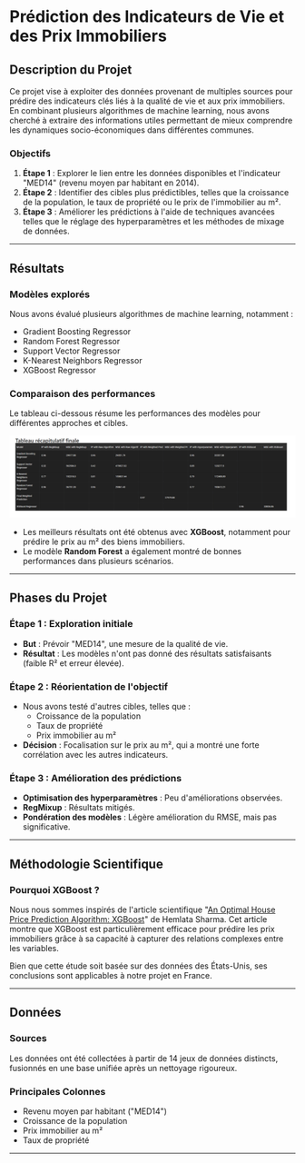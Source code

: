# Prédiction des Indicateurs de Vie et des Prix Immobiliers

## Description du Projet

Ce projet vise à exploiter des données provenant de multiples sources pour prédire des indicateurs clés liés à la qualité de vie et aux prix immobiliers. En combinant plusieurs algorithmes de machine learning, nous avons cherché à extraire des informations utiles permettant de mieux comprendre les dynamiques socio-économiques dans différentes communes.

### Objectifs
1. **Étape 1** : Explorer le lien entre les données disponibles et l'indicateur "MED14" (revenu moyen par habitant en 2014). 
2. **Étape 2** : Identifier des cibles plus prédictibles, telles que la croissance de la population, le taux de propriété ou le prix de l'immobilier au m².
3. **Étape 3** : Améliorer les prédictions à l'aide de techniques avancées telles que le réglage des hyperparamètres et les méthodes de mixage de données.

---

## Résultats

### Modèles explorés
Nous avons évalué plusieurs algorithmes de machine learning, notamment :
- Gradient Boosting Regressor
- Random Forest Regressor
- Support Vector Regressor
- K-Nearest Neighbors Regressor
- XGBoost Regressor

### Comparaison des performances
Le tableau ci-dessous résume les performances des modèles pour différentes approches et cibles.

![Tableau récapitulatif](Capture.PNG)

- Les meilleurs résultats ont été obtenus avec **XGBoost**, notamment pour prédire le prix au m² des biens immobiliers.
- Le modèle **Random Forest** a également montré de bonnes performances dans plusieurs scénarios.

---

## Phases du Projet

### Étape 1 : Exploration initiale
- **But** : Prévoir "MED14", une mesure de la qualité de vie.
- **Résultat** : Les modèles n'ont pas donné des résultats satisfaisants (faible R² et erreur élevée).

### Étape 2 : Réorientation de l'objectif
- Nous avons testé d'autres cibles, telles que :
  - Croissance de la population
  - Taux de propriété
  - Prix immobilier au m²
- **Décision** : Focalisation sur le prix au m², qui a montré une forte corrélation avec les autres indicateurs.

### Étape 3 : Amélioration des prédictions
- **Optimisation des hyperparamètres** : Peu d'améliorations observées.
- **RegMixup** : Résultats mitigés.
- **Pondération des modèles** : Légère amélioration du RMSE, mais pas significative.

---

## Méthodologie Scientifique

### Pourquoi XGBoost ?
Nous nous sommes inspirés de l'article scientifique "[An Optimal House Price Prediction Algorithm: XGBoost](https://arxiv.org/pdf/2402.04082)" de Hemlata Sharma. Cet article montre que XGBoost est particulièrement efficace pour prédire les prix immobiliers grâce à sa capacité à capturer des relations complexes entre les variables.

Bien que cette étude soit basée sur des données des États-Unis, ses conclusions sont applicables à notre projet en France.

---

## Données

### Sources
Les données ont été collectées à partir de 14 jeux de données distincts, fusionnés en une base unifiée après un nettoyage rigoureux.

### Principales Colonnes
- Revenu moyen par habitant ("MED14")
- Croissance de la population
- Prix immobilier au m²
- Taux de propriété

---
